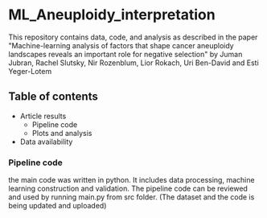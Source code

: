 # ML_Aneuploidy_interpretation
This repository contains data, code, and analysis as described in the paper "Machine-learning analysis of factors that shape cancer aneuploidy landscapes reveals an important role for negative selection" by Juman Jubran, Rachel Slutsky, Nir Rozenblum, Lior Rokach, Uri Ben-David and Esti Yeger-Lotem

## Table of contents
* Article results
    * Pipeline code
    * Plots and analysis
* Data availability

### Pipeline code
the main code was written in python. It includes data processing, machine learning construction and validation. 
The pipeline code can be reviewed and used by running main.py from src folder.
(The dataset and the code is being updated and uploaded)
